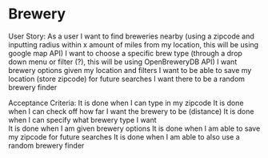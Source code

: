 # Brewery
User Story: 
As a user I want to find breweries nearby (using a zipcode and inputting radius within x amount of miles from my location, this will be using google map API)
I want to choose a specific brew type (through a drop down menu or filter (?), this will be using OpenBreweryDB API) 
I want brewery options given my location and filters
I want to be able to save my location (store zipcode) for future searches
I want there to be a random brewery finder 


Acceptance Criteria:
It is done when I can type in my zipcode 
It is done when I can check off how far I want the brewery to be (distance)
It is done when I can specify what brewery type I want  
It is done when I am given brewery options 
It is done when I am able to save my zipcode for future searches 
It is done when I am able to also use a random brewery finder
